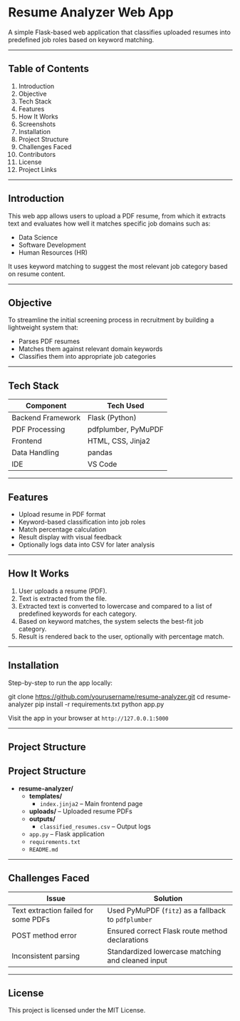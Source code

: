 # Resume Analyzer Web App

A simple Flask-based web application that classifies uploaded resumes into predefined job roles based on keyword matching.

---

## Table of Contents

1. Introduction  
2. Objective  
3. Tech Stack  
4. Features  
5. How It Works  
6. Screenshots  
7. Installation  
8. Project Structure  
9. Challenges Faced  
10. Contributors  
11. License  
12. Project Links  

---

## Introduction

This web app allows users to upload a PDF resume, from which it extracts text and evaluates how well it matches specific job domains such as:

- Data Science  
- Software Development  
- Human Resources (HR)  

It uses keyword matching to suggest the most relevant job category based on resume content.

---

## Objective

To streamline the initial screening process in recruitment by building a lightweight system that:
- Parses PDF resumes
- Matches them against relevant domain keywords
- Classifies them into appropriate job categories

---

## Tech Stack

| Component         | Tech Used             |
|------------------|-----------------------|
| Backend Framework | Flask (Python)        |
| PDF Processing    | pdfplumber, PyMuPDF   |
| Frontend          | HTML, CSS, Jinja2     |
| Data Handling     | pandas                |
| IDE               | VS Code               |

---

## Features

- Upload resume in PDF format
- Keyword-based classification into job roles
- Match percentage calculation
- Result display with visual feedback
- Optionally logs data into CSV for later analysis

---

## How It Works

1. User uploads a resume (PDF).
2. Text is extracted from the file.
3. Extracted text is converted to lowercase and compared to a list of predefined keywords for each category.
4. Based on keyword matches, the system selects the best-fit job category.
5. Result is rendered back to the user, optionally with percentage match.

---

## Installation

Step-by-step to run the app locally:

git clone https://github.com/yourusername/resume-analyzer.git
cd resume-analyzer
pip install -r requirements.txt
python app.py


Visit the app in your browser at `http://127.0.0.1:5000`

---

## Project Structure

## Project Structure

- **resume-analyzer/**
  - **templates/**
    - `index.jinja2` – Main frontend page
  - **uploads/** – Uploaded resume PDFs
  - **outputs/**
    - `classified_resumes.csv` – Output logs
  - `app.py` – Flask application
  - `requirements.txt`
  - `README.md`

---

## Challenges Faced

| Issue | Solution |
|-------|----------|
| Text extraction failed for some PDFs | Used PyMuPDF (`fitz`) as a fallback to `pdfplumber` |
| POST method error | Ensured correct Flask route method declarations |
| Inconsistent parsing | Standardized lowercase matching and cleaned input |

---

## License

This project is licensed under the MIT License.




